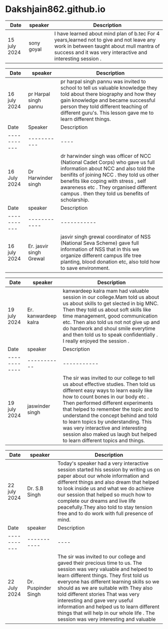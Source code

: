 # Dakshjain862.github.io

| Date | speaker | Description|
| ----------- | ----------- | -----|
| 15 july 2024| sony goyal | I have learned about mind plan of b.tec For 4 years,learned not to give and not leave any work in between taught about mull mantra of success and it was very interactive and interesting session .

| Date | speaker |Description|
| ----------| ------------- |------|
| 16 july 2024 | pr Harpal singh pannu| pr harpal singh pannu was invited to school to tell us valuable knowledge they told about there biography and how they gain knowledge and became successful person they told different teaching of different guru's. This lesson gave me to learn different things. 
| Date| Speaker |Description 
| ----------- | ----------- |----|
| 16 July 2024| Dr Harwinder singh| dr harwinder singh was officer of NCC (National Cadet Corps) who gave us full information about NCC and also told the benifits of joining NCC . they told us other benefits like coping with stress , self awareness etc . They organised different campus . then they told us benefits of scholarship.
| Date| speaker |Description|
| ----------- | ------------ | -----------|
|16 july 2024| Er. jasvir singh Grewal|jasvir singh grewal coordinator of NSS (National Seva Scheme) gave full information of NSS that in this we organize different campus life tree planting, blood donation etc, also told how to save environment.

| Date| speaker | Description |
| ----------- | ----------- | ----------- |
| 19 july 2024| Er. kanwardeep kalra| kanwardeep kalra mam had valuable session in our college.Mam told us about us about skills to get slected in big MNC. Then they told us about soft skills like time management, good communication etc. Then also told us not not give up and do hardwork and shoul smile everytime and then told us to speak confidentially . I really enjoyed the session .
| Date| speaker |Description|
| ------------ | ----------- | ----------- |
| 19 july 2024| jaswinder singh| The sir was invited to our college to tell us about effective studies. Then told us different easy ways to learn easily like how to count bones in our body etc . Then performed different experiments that helped to remember the topic and to understand the concept behind and told to learn topics by understanding. This was very interactive and interesting session also maked us laugh but helped to learn different topics and things.

| Date | speaker |Description|
| ----------- | ----------- |----|
| 22 july 2024| Dr. S.B Singh|Today's speaker had a very interactive session started his session by writing us on paper about our whole information and different things and also dream that helped to look inside us and what we do achieve our session that helped so much how to complete our dreams and live life peacefully.They also told to stay tension free and to do work with full presence of mind.
| Date | speaker |Description|
| ----------- | ----------- |----|
| 22 July 2024  | Dr. Puspinder Singh | The sir was invited to our college and gaved their precious time to us. The session was very valuable and helped to learn different things. They first told us everyone has different learning skills so we should as we are suitable with They also told different stories That was very interesting and gave very useful information and helped us to learn different things that will help in our whole life . The session was very  interesting and valuable 
